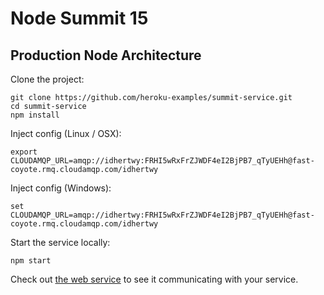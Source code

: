 # Node Summit 15

## Production Node Architecture

Clone the project:

```
git clone https://github.com/heroku-examples/summit-service.git
cd summit-service
npm install
```

Inject config (Linux / OSX):

```
export CLOUDAMQP_URL=amqp://idhertwy:FRHI5wRxFrZJWDF4eI2BjPB7_qTyUEHh@fast-coyote.rmq.cloudamqp.com/idhertwy
```

Inject config (Windows):

```
set CLOUDAMQP_URL=amqp://idhertwy:FRHI5wRxFrZJWDF4eI2BjPB7_qTyUEHh@fast-coyote.rmq.cloudamqp.com/idhertwy
```

Start the service locally:

```
npm start
```

Check out [the web service](https://summit-web.herokuapp.com/?zip=98122)
to see it communicating with your service.
